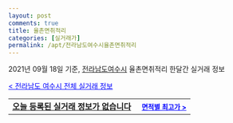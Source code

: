 ```yaml
---
layout: post
comments: true
title: 율촌면취적리
categories: [실거래가]
permalink: /apt/전라남도여수시율촌면취적리
---
```


2021년 09월 18일 기준, <a href="/apt/전라남도여수시">전라남도여수시</a> 율촌면취적리 한달간 실거래 정보

<a style="color: blue;" href="/apt/전라남도여수시">< 전라남도 여수시 전체 실거래 정보</a>
<!---- start ---->
<table>
  <tr>
    <td colspan="4" style="font-weight: bold;"><a href="/apt/전라남도여수시율촌면취적리{name_without_space}">오늘 등록된 실거래 정보가 없습니다</a> &nbsp;&nbsp;&nbsp; <a style="color: blue; font-size: smaller;" href="/apt/전라남도여수시율촌면취적리{name_without_space}">면적별 최고가 ></a></td>
  </tr>
    
</table>
<!---- end ---->
    